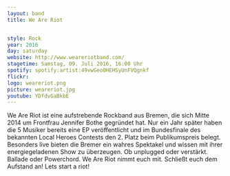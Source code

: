 ```yaml
---
layout: band
title: We Are Riot


style: Rock
year: 2016
day: saturday
website: http://www.weareriotband.com/
stagetime: Samstag, 09. Juli 2016, 16:00 Uhr
spotify: spotify:artist:49vwGeo0HEHSyUnFVQgnkf
flickr:
logo: weareriot.png
picture: weareriot.jpg
youtube: YDfdvGaBkbE
---
```

We Are Riot ist eine aufstrebende Rockband aus Bremen, die sich Mitte 2014 um Frontfrau Jennifer Bothe gegründet hat.
Nur ein Jahr später haben die 5 Musiker bereits eine EP veröffentlicht und im Bundesfinale des bekannten Local Heroes Contests den 2. Platz beim Publikumspreis belegt. Besonders live bieten die Bremer ein wahres Spektakel und wissen mit ihrer energiegeladenen Show zu überzeugen. Ob unplugged oder verstärkt.
Ballade oder Powerchord. We Are Riot nimmt euch mit.
Schließt euch dem Aufstand an! Lets start a riot!
